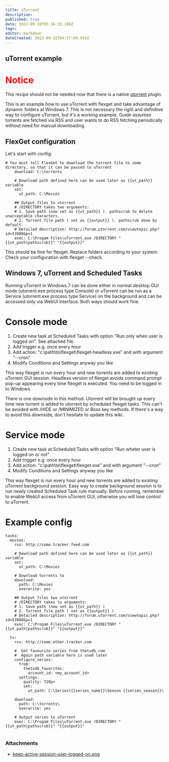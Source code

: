 ```yaml
---
title: uTorrent
description: 
published: true
date: 2022-09-18T05:16:35.188Z
tags: 
editor: markdown
dateCreated: 2022-09-18T04:57:09.954Z
---
```


## uTorrent example

<h1 style="color: red">
 Notice
</h1>


  This recipe should not be needed now that there is a native [utorrent](/Plugins/utorrent) plugin.

This is an example how to use uTorrent with flexget and take advantage of dynamic folders at Windows 7. This is not necessary the right and definitive way to configure uTorrent, but it's a working example. Guide assumes torrents are fetched via RSS and user wants to do RSS fetching periodically without need for manual downloading.

## FlexGet configuration
Let's start with config:

```
# You must tell FlexGet to download the torrent file to some directory, so that it can be passed to uTorrent
    download: C:\torrents

    # Download path defined here can be used later as {{ut_path}} variable
    set:
      ut_path: C:\Movies

    ## Output files to utorrent
    # /DIRECTORY takes two arguments:
    # 1. Save path (now set as {{ut_path}} ). pathscrub to delete unacceptable characters.
    # 2. Torrent file path ( set as {{output}} ). pathscrub done by default.
    # Detailed description: http://forum.utorrent.com/viewtopic.php?id=53988&p=1
    exec: C:\Progam Files\uTorrent.exe /DIRECTORY "{{ut_path|pathscrub}}" "{{output}}"
```

This should be fine for flexget. Replace folders according to your system. Check your configuration with flexget --check.

## Windows 7, uTorrent and Scheduled Tasks
Running uTorrent in Windows 7 can be done either in normal desktop GUI mode (utorrent.exe process type Console) or uTorrent can be run as a Service (utorrent.exe process type Service) on the background and can be accessed only via WebUI interface. Both ways should work fine.

# Console mode
1. Create new task at Scheduled Tasks with option "Run only when user is logged on". See attached file.
2. Add trigger e.g. once every hour
3. Add action: "c:\path\to\flexget\flexget-headless.exe" and with argument "--cron"
4. Modify Conditions and Settings anyway you like

This way flexget is run every hour and new torrents are added to existing uTorrent GUI session. Headless version of flexget avoids command prompt pop-up appearing every time flexget is executed. You need to be logged in to Windows.

There is one downside in this method. Utorrent will be brought up every time new torrent is added to utorrent by scheduled flexget tasks. This can't be avoided with /HIDE or /MINIMIZED or Boss key methods. If there's a way to avoid this downside, don't hesitate to update this wiki.

# Service mode
1. Create new task at Scheduled Tasks with option "Run wheter user is logged on or not"
2. Add trigger e.g. once every hour
3. Add action: "c:\path\to\flexget\flexget.exe" and with argument "--cron"
4. Modify Conditions and Settings anyway you like

This way flexget is run every hour and new torrents are added to existing uTorrent background session. Easy way to create background session is to run newly created Scheduled Task rule manually. Before running, remember to enable WebUI access from uTorrent GUI, otherwise you will lose control to uTorrent.

# Example config
```
tasks:
  movies:
    rss: http://some.tracker.feed.com
    
    # Download path defined here can be used later as {{ut_path}} variable
    set:
      ut_path: C:\Movies

    # Download torrents to
    download: 
      path: C:\Movies
      overwrite: yes

    ## Output files two utorrent
    # /DIRECTORY takes to arguments:
    # 1. Save path (now set as {{ut_path}} )
    # 2. Torrent file path ( set as {{output}} )
    # Detailed description: http://forum.utorrent.com/viewtopic.php?id=53988&p=1
    exec: C:\Progam Files\uTorrent.exe /DIRECTORY "{{ut_path|pathscrub}}" "{{output}}"

  tv:
    rss: http://some.other.tracker.com

    #  Get favourite series from thetvdb.com
    #  Again path variable here is used later
    configure_series:
      from: 
        thetvdb_favorites:
          account_id: <my_account_id>
      settings:
        quality: 720p+
        set:
          ut_path: C:\Series\{{series_name}}\Season {{series_season}}\
      
    download: 
      path: C:\torrents\
      overwrite: yes
    
    # Output series to uTorrent
    exec: C:\Progam Files\uTorrent.exe /DIRECTORY "{{ut_path|pathscrub}}" "{{output}}"
    
```
### Attachments
* [keep-active-session-user-logged-on.png](/attachments/Cookbook/uTorrent/keep-active-session-user-logged-on.png)
